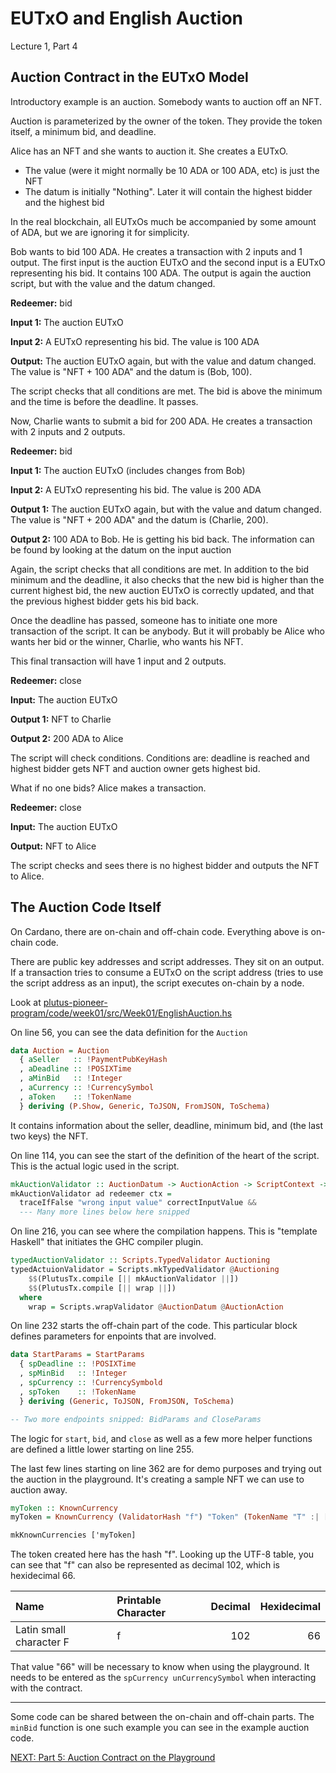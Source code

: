 # EUTxO and English Auction

Lecture 1, Part 4

## Auction Contract in the EUTxO Model

Introductory example is an auction. Somebody wants to auction off an NFT.

Auction is parameterized by the owner of the token. They provide the token
itself, a minimum bid, and deadline.

Alice has an NFT and she wants to auction it. She creates a EUTxO.

- The value (were it might normally be 10 ADA or 100 ADA, etc) is just the NFT
- The datum is initially "Nothing". Later it will contain the highest bidder and
  the highest bid

In the real blockchain, all EUTxOs much be accompanied by some amount of ADA,
but we are ignoring it for simplicity.

Bob wants to bid 100 ADA. He creates a transaction with 2 inputs and 1 output.
The first input is the auction EUTxO and the second input is a EUTxO
representing his bid. It contains 100 ADA. The output is again the auction
script, but with the value and the datum changed.

**Redeemer:** bid

**Input 1:** The auction EUTxO

**Input 2:** A EUTxO representing his bid. The value is 100 ADA

**Output:** The auction EUTxO again, but with the value and datum changed. The
value is "NFT + 100 ADA" and the datum is (Bob, 100).

The script checks that all conditions are met. The bid is above the minimum and
the time is before the deadline. It passes.

Now, Charlie wants to submit a bid for 200 ADA. He creates a transaction with 2
inputs and 2 outputs.

**Redeemer:** bid

**Input 1:** The auction EUTxO (includes changes from Bob)

**Input 2:** A EUTxO representing his bid. The value is 200 ADA

**Output 1:** The auction EUTxO again, but with the value and datum changed. The
value is "NFT + 200 ADA" and the datum is (Charlie, 200).

**Output 2:** 100 ADA to Bob. He is getting his bid back. The information can be
found by looking at the datum on the input auction

Again, the script checks that all conditions are met. In addition to the bid
minimum and the deadline, it also checks that the new bid is higher than the
current highest bid, the new auction EUTxO is correctly updated, and that the
previous highest bidder gets his bid back.

Once the deadline has passed, someone has to initiate one more transaction of
the script. It can be anybody. But it will probably be Alice who wants her bid
or the winner, Charlie, who wants his NFT.

This final transaction will have 1 input and 2 outputs.

**Redeemer:** close

**Input:** The auction EUTxO

**Output 1:** NFT to Charlie

**Output 2:** 200 ADA to Alice

The script will check conditions. Conditions are: deadline is reached and
highest bidder gets NFT and auction owner gets highest bid.

What if no one bids? Alice makes a transaction.

**Redeemer:** close

**Input:** The auction EUTxO

**Output:** NFT to Alice

The script checks and sees there is no highest bidder and outputs the NFT to
Alice.

## The Auction Code Itself

On Cardano, there are on-chain and off-chain code. Everything above is on-chain
code.

There are public key addresses and script addresses. They sit on an output. If a
transaction tries to consume a EUTxO on the script address (tries to use the
script address as an input), the script executes on-chain by a node.

Look at [plutus-pioneer-program/code/week01/src/Week01/EnglishAuction.hs](https://github.com/input-output-hk/plutus-pioneer-program/blob/ecafd204b56defceed9fd3a69ebede09256c12c0/code/week01/src/Week01/EnglishAuction.hs)

On line 56, you can see the data definition for the `Auction`

```haskell
data Auction = Auction
  { aSeller   :: !PaymentPubKeyHash
  , aDeadline :: !POSIXTime
  , aMinBid   :: !Integer
  , aCurrency :: !CurrencySymbol
  , aToken    :: !TokenName
  } deriving (P.Show, Generic, ToJSON, FromJSON, ToSchema)
```

It contains information about the seller, deadline, minimum bid, and (the last
two keys) the NFT.

On line 114, you can see the start of the definition of the heart of the script.
This is the actual logic used in the script.

```haskell
mkAuctionValidator :: AuctionDatum -> AuctionAction -> ScriptContext -> Bool
mkAuctionValidator ad redeemer ctx =
  traceIfFalse "wrong input value" correctInputValue &&
  --- Many more lines below here snipped
```

On line 216, you can see where the compilation happens. This is "template
Haskell" that initiates the GHC compiler plugin.

```haskell
typedAuctionValidator :: Scripts.TypedValidator Auctioning
typedActuionValidator = Scripts.mkTypedValidator @Auctioning
    $$(PlutusTx.compile [|| mkAuctionValidator ||])
    $$(PlutusTx.compile [|| wrap ||])
  where
    wrap = Scripts.wrapValidator @AuctionDatum @AuctionAction
```

On line 232 starts the off-chain part of the code. This particular block defines
parameters for enpoints that are involved.

```haskell
data StartParams = StartParams
  { spDeadline :: !POSIXTime
  , spMinBid   :: !Integer
  , spCurrency :: !CurrencySymbold
  , spToken    :: !TokenName
  } deriving (Generic, ToJSON, FromJSON, ToSchema)

-- Two more endpoints snipped: BidParams and CloseParams
```

The logic for `start`, `bid`, and `close` as well as a few more helper functions
are defined a little lower starting on line 255.

The last few lines starting on line 362 are for demo purposes and trying out the
auction in the playground. It's creating a sample NFT we can use to auction
away.

```haskell
myToken :: KnownCurrency
myToken = KnownCurrency (ValidatorHash "f") "Token" (TokenName "T" :| [])

mkKnownCurrencies ['myToken]
```

The token created here has the hash "f". Looking up the UTF-8 table, you can see
that "f" can also be represented as decimal 102, which is hexidecimal 66.

| Name                    | Printable Character | Decimal | Hexidecimal |
|:------------------------|:--------------------|--------:|------------:|
| Latin small character F | f                   |     102 |          66 |

That value "66" will be necessary to know when using the playground. It needs to
be entered as the `spCurrency unCurrencySymbol` when interacting with the
contract.

---

Some code can be shared between the on-chain and off-chain parts. The `minBid`
function is one such example you can see in the example auction code.

[NEXT: Part 5: Auction Contract on the
Playground](./05-auction-contract-playground.md)
